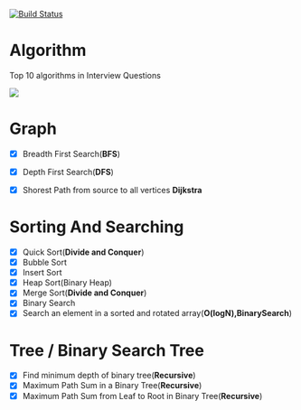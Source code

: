 [![Build Status](https://travis-ci.org/gutouyu/Algorithm.svg?branch=master)](https://travis-ci.org/gutouyu/Algorithm)

# Algorithm

Top 10 algorithms in Interview Questions

![](https://ws3.sinaimg.cn/large/006tNc79gy1fl3nqbhr5xj30qo0go0vt.jpg)

# Graph
- [x] Breadth First Search(**BFS**)
- [x] Depth First Search(**DFS**)
- [x] Shorest Path from source to all vertices **Dijkstra**


# Sorting And Searching
- [x] Quick Sort(**Divide and Conquer**)
- [x] Bubble Sort
- [x] Insert Sort
- [x] Heap Sort(Binary Heap)
- [x] Merge Sort(**Divide and Conquer**)
- [x] Binary Search
- [x] Search an element in a sorted and rotated array(**O(logN),BinarySearch**)

# Tree / Binary Search Tree
- [x] Find minimum depth of binary tree(**Recursive**)
- [x] Maximum Path Sum in a Binary Tree(**Recursive**)
- [x] Maximum Path Sum from Leaf to Root in Binary Tree(**Recursive**)
